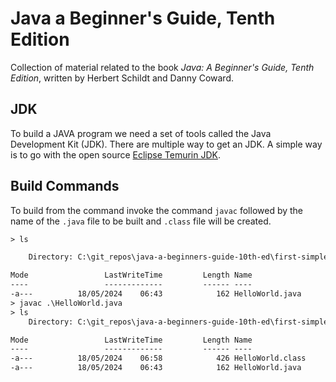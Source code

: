 # Java a Beginner's Guide, Tenth Edition

Collection of material related to the book *Java: A Beginner's Guide, Tenth Edition*, written by Herbert Schildt and Danny Coward.

## JDK

To build a JAVA program we need a set of tools called the Java Development Kit (JDK). There are multiple way to get an JDK. A simple way is to go with the open source [Eclipse Temurin JDK](https://adoptium.net/temurin/releases/).

## Build Commands

To build from the command invoke the command `javac` followed by the name of the `.java` file to be built and `.class` file will be created.

```txt
> ls

    Directory: C:\git_repos\java-a-beginners-guide-10th-ed\first-simple-program

Mode                 LastWriteTime         Length Name
----                 -------------         ------ ----
-a---          18/05/2024    06:43            162 HelloWorld.java
> javac .\HelloWorld.java
> ls
    Directory: C:\git_repos\java-a-beginners-guide-10th-ed\first-simple-program

Mode                 LastWriteTime         Length Name
----                 -------------         ------ ----
-a---          18/05/2024    06:58            426 HelloWorld.class
-a---          18/05/2024    06:43            162 HelloWorld.java
```
